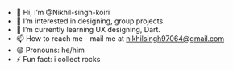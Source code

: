 - 👋 Hi, I’m @Nikhil-singh-koiri
- 👀 I’m interested in designing, group projects.
- 🌱 I’m currently learning UX designing, Dart.
- 📫 How to reach me - mail me at nikhilsingh97064@gmail.com
- 😄 Pronouns: he/him
- ⚡ Fun fact: i collect rocks

<!---
Nikhil-singh-koiri/Nikhil-singh-koiri is a ✨ special ✨ repository because its `README.md` (this file) appears on your GitHub profile.
You can click the Preview link to take a look at your changes.
--->
